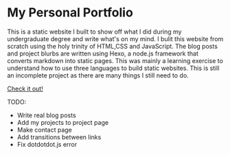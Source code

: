 # My Personal Portfolio

This is a static website I built to show off what I did during my undergraduate degree and write what's on my mind. I bulit this website from scratch using 
the holy trinity of HTML,CSS and JavaScript. The blog posts and project blurbs are written using Hexo, a node.js framework that converts markdown into static pages. This was mainly a learning exercise to understand how to use three languages to build static websites. This is still 
an incomplete project as there are many things I still need to do.

[Check it out!](https://brendo-k.github.io/)

TODO:
- Write real blog posts
- Add my projects to project page
- Make contact page
- Add transitions between links
- Fix dotdotdot.js error 
